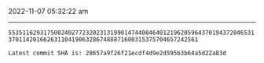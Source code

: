 2022-11-07 05:32:22 am

---

`5535116293175082402772320231319901474400464012196205964370194372046531370114201662631104190632867488871600315375704657242561`

`Latest commit SHA is: 28657a9f26f21ecdf4d9e2d595b3b64a5d22a83d `

